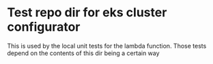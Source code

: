 # Test repo dir for eks cluster configurator

This is used by the local unit tests for the lambda function. Those tests depend on the contents of this dir being a certain way
 
 
 
 
